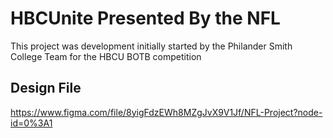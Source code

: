 # HBCUnite Presented By the NFL

This project was development initially started by the Philander Smith College Team for the HBCU BOTB competition

## Design File

https://www.figma.com/file/8yigFdzEWh8MZgJvX9V1Jf/NFL-Project?node-id=0%3A1

